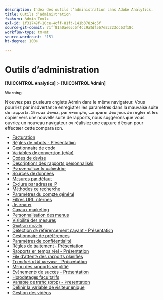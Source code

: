 ```yaml
---
description: Index des outils d’administration dans Adobe Analytics.
title: Outils d’administration
feature: Admin Tools
exl-id: 1f31749f-10ce-4cff-81fb-141b37824c5f
source-git-commit: 71ff81a0ae67c6f4cc9a8df567e27223cc63f18c
workflow-type: tm+mt
source-wordcount: '151'
ht-degree: 100%

---
```


# Outils d’administration

**[!UICONTROL Analytics]** > **[!UICONTROL Admin]**

>[!WARNING]
>
>N’ouvrez pas plusieurs onglets Admin dans le même navigateur. Vous pourriez par inadvertance enregistrer les paramètres dans la mauvaise suite de rapports. Si vous devez, par exemple, comparer des jeux de règles et les copier vers une nouvelle suite de rapports, nous suggérons que vous ouvriez un nouveau navigateur ou réalisiez une capture d’écran pour effectuer cette comparaison.

+ [Facturation](billing-admin.md)
+ [Règles de robots - Présentation](bot-removal/bot-rules.md)
+ [Gestionnaire de code](code-manager-admin.md)
+ [Variables de conversion (eVar)](conversion-var-admin/conversion-var-admin.md)
+ [Codes de devise](currency.md)
+ [Descriptions des rapports personnalisés](custom-desc-admin.md)
+ [Personnaliser le calendrier](/help/admin/admin/c-manage-report-suites/c-edit-report-suites/general/custom-calendar.md)
+ [Sources de données](data-sources.md)
+ [Mesures par défaut](default-metrics.md)
+ [Exclure par adresse IP](exclude-ip.md)
+ [Méthodes de recherche](finding-methods.md)
+ [Paramètres du compte général](/help/admin/admin/c-manage-report-suites/c-edit-report-suites/general/general-acct-settings-admin.md)
+ [Filtres URL internes](/help/admin/admin/c-manage-report-suites/c-edit-report-suites/general/internal-url-filter-admin.md)
+ [Journaux](logs.md)
+ [Canaux marketing](marketing-channels-admin.md)
+ [Personnalisation des menus](/help/admin/admin/c-manage-report-suites/c-edit-report-suites/general/customize-menus.md)
+ [Visibilité des mesures](metric-visibility.md)
+ [Gestion mobile](mobile-management.md)
+ [Détection de référencement payant - Présentation](/help/admin/admin/c-manage-report-suites/c-edit-report-suites/general/paid-search-detection/paid-search-detection.md)
+ [Gestionnaire de préférences](preferences-manager.md)
+ [Paramètres de confidentialité](privacy-settings.md)
+ [Règles de traitement - Présentation](/help/admin/admin/c-manage-report-suites/c-edit-report-suites/general/c-processing-rules/processing-rules.md)
+ [Rapports en temps réel - Présentation](realtime/realtime.md)
+ [File d’attente des rapports planifiés](scheduled-reports-admin.md)
+ [Transfert côté serveur - Présentation](c-server-side-forwarding/ssf.md)
+ [Menu des rapports simplifié](t-simplified-menu.md)
+ [Événements de succès - Présentation](c-success-events/success-event.md)
+ [Horodatages facultatifs](timestamp-optional.md)
+ [Variable de trafic (prop) - Présentation](c-traffic-variables/traffic-var.md)
+ [Définir la variable de visiteur unique](unique-visitor-variable-admin/t-unique-visitor-variable.md)
+ [Gestion des vidéos](video-management.md)
